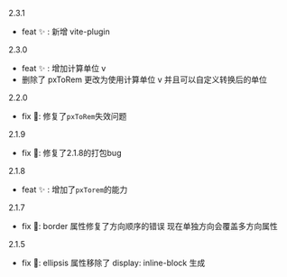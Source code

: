   2.3.1
  + feat ✨ : 新增 vite-plugin

  2.3.0
  + feat ✨ : 增加计算单位 v  
  + 删除了 pxToRem 更改为使用计算单位 v 并且可以自定义转换后的单位

  2.2.0
  + fix 🐛: 修复了`pxToRem`失效问题

  2.1.9
  + fix 🐛: 修复了2.1.8的打包bug

  2.1.8
  + feat ✨ : 增加了`pxTorem`的能力

  2.1.7
  + fix 🐛: border 属性修复了方向顺序的错误 现在单独方向会覆盖多方向属性

  2.1.5  
  + fix 🐛: ellipsis 属性移除了 display: inline-block 生成